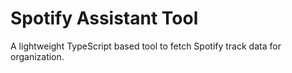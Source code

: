 # Spotify Assistant Tool
 A lightweight TypeScript based tool to fetch Spotify track data for organization.
